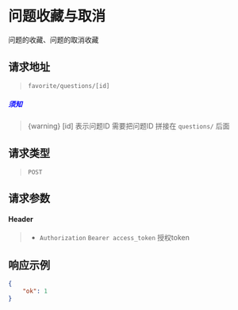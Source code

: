 # 问题收藏与取消

问题的收藏、问题的取消收藏

## 请求地址

> `favorite/questions/[id]`

##### <font color="blue">须知</font>

> {warning} [id] 表示问题ID 需要把问题ID 拼接在 `questions/` 后面

## 请求类型

> `POST`

## 请求参数

#### Header

> - `Authorization` `Bearer access_token` 授权token

## 响应示例

```json
{
    "ok": 1
}
```